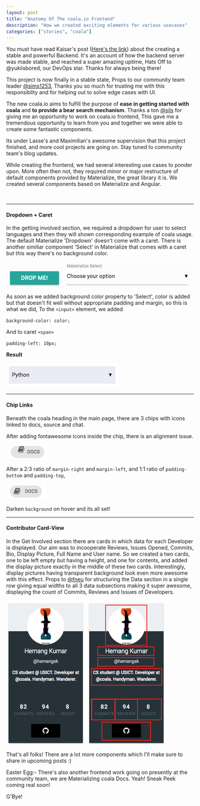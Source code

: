 ```yaml
---
layout: post
title: "Anatomy Of The coala.io Frontend"
description: "How we created exciting elements for various usecases"
categories: ["stories", "coala"]
---
```


You must have read Kaisar's post ([Here's the link](https://yukiisbored.github.io/blog/2017/02/17/backend-voodoo-magic.html)) about the creating a stable and powerful Backend. It's an account of how the backend server was made stable, and reached a super amazing uptime, Hats Off to @yukiisbored, our DevOps star. Thanks for always being there!

This project is now finally in a stable state, Props to our community team leader [@sims1253](http://github.com/sims1253), Thanks you so much for trusting me with this responsiblity and for helping out to solve edge cases with UI. 


The new coala.io aims to fulfill the purpose of **ease in getting started with coala** and **to provide a bear search mechanism**. Thanks a ton [@sils](http://github.com/sils) for giving me an opportunity to work on coala.io frontend, This gave me a tremendous opportunity to learn from you and together we were able to create some fantastic components. 


Its under Lasse's and Maximilian's awesome supervision that this project finished, and more cool projects are going on. Stay tuned to community team's blog updates.


While creating the frontend, we had several interesting use cases to ponder upon. More often then not, they required minor or major restructure of default components provided by Materialize, the great library it is. We created several components based on Materialize and Angular.


<br>
<hr>


#### Dropdown + Caret

In the getting involved section, we required a dropdown for user to select languages and then they will shown corresponding example of coala usage. The default Materialize 'Dropdown' doesn't come with a caret. There is another similiar component 'Select' in Materialize that comes with a caret but this way there's no background color. 


![](/images/2.png) 
![](/images/3.png)


As soon as we added background color property to 'Select', color is added but that doesn't fit well without appropriate padding and margin, so this is what we did, To the ```<input>``` element, we added
```
background-color: color;
```

And to caret ```<span>```
```
padding-left: 10px;
```

**Result**

![](/images/1.png)

<hr>

#### Chip Links

Beneath the coala heading in the main page, there are 3 chips with icons linked to docs, source and chat. 

After adding fontawesome icons inside the chip, there is an alignment issue.

![](/images/5.png) 

After a 2:3 ratio of ```margin-right``` and ```margin-left```, and 1:1 ratio of ```padding-bottom``` and ```padding-top```, 

![](/images/4.png)

Darken ```background``` on hover and its all set!

<hr>

#### Contributor Card-View

In the Get Involved section there are cards in which data for each Developer is displayed. Our aim was to incooperate Reviews, Issues Opened, Commits, Bio, Display Picture, Full Name and User name. So we created a two cards, one to be left empty but having a height, and one for contents, and added the display picture exactly in the middle of these two cards. Interestingly, display pictures having transparent background look even more awesome with this effect. Props to [@fneu](http://github.com/fneu) for structuring the Data section in a single row giving equal widths to all 3 data subsections making it super awesome, displaying the count of Commits, Reviews and Issues of Developers.

![](/images/7.png) ![](/images/6.png) 

That's all folks!
There are a lot more components which I'll make sure to share in upcoming posts :) 

Easter Egg:- There's also another frontend work going on presently at the community team, we are Materializing coala Docs. Yeah! Sneak Peek coming real soon! 

G'Bye!
